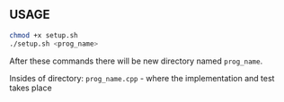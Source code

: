 ## USAGE

```bash
chmod +x setup.sh
./setup.sh <prog_name>
```

After these commands there will be new directory named `prog_name`.

Insides of directory:
`prog_name.cpp` -  where the implementation and test takes place
